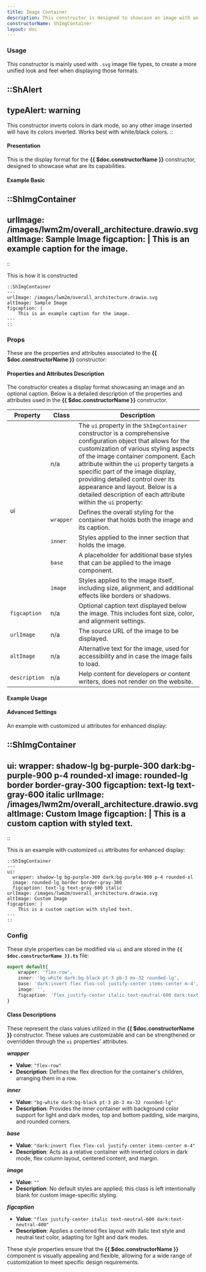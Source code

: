 ```yaml
---
title: Image Container
description: This constructor is designed to showcase an image with an optional caption, providing flexibility in displaying images and captions in various layouts.
constructorName: ShImgContainer
layout: doc
---
```


### Usage
This constructor is mainly used with `.svg` image file types, to create a more unified look and feel when displaying those formats.

::ShAlert
---
typeAlert: warning
---
This constructor inverts colors in dark mode, so any other image inserted will have its colors inverted. Works best with white/black colors.
::

#### Presentation
This is the display format for the <b>{{ $doc.constructorName }}</b> constructor, designed to showcase what are its capabilities.

#### Example Basic

::ShImgContainer
---
urlImage: /images/lwm2m/overall_architecture.drawio.svg
altImage: Sample Image
figcaption: |
    This is an example caption for the image.
---
::

This is how it is constructed

```mdc
::ShImgContainer
---
urlImage: /images/lwm2m/overall_architecture.drawio.svg
altImage: Sample Image
figcaption: |
    This is an example caption for the image.
---
::
```

### Props
These are the properties and attributes associated to the <b>{{ $doc.constructorName }}</b> constructor:

#### Properties and Attributes Description
The constructor creates a display format showcasing an image and an optional caption. Below is a detailed description of the properties and attributes used in the <b>{{ $doc.constructorName }}</b> constructor.

<table>
  <thead>
    <tr>
      <th>Property</th>
      <th>Class</th>
      <th>Description</th>
    </tr>
  </thead>
  <tbody>
    <tr>
      <td rowspan="5">ui</td>
      <td>n/a</td>
      <td>The <code>ui</code> property in the <code>ShImgContainer</code> constructor is a comprehensive configuration object that allows for the customization of various styling aspects of the image container component. Each attribute within the <code>ui</code> property targets a specific part of the image display, providing detailed control over its appearance and layout. Below is a detailed description of each attribute within the <code>ui</code> property:</td>
    </tr>
    <tr>
      <td><code>wrapper</code></td>
      <td>Defines the overall styling for the container that holds both the image and its caption.</td>
    </tr>
    <tr>
      <td><code>inner</code></td>
      <td>Styles applied to the inner section that holds the image.</td>
    </tr>
    <tr>
      <td><code>base</code></td>
      <td>A placeholder for additional base styles that can be applied to the image component.</td>
    </tr>
    <tr>
      <td><code>image</code></td>
      <td>Styles applied to the image itself, including size, alignment, and additional effects like borders or shadows.</td>
    </tr>
    <tr>
      <td><code>figcaption</code></td>
      <td>n/a</td>
      <td>Optional caption text displayed below the image. This includes font size, color, and alignment settings.</td>
    </tr>
    <tr>
      <td><code>urlImage</code></td>
      <td>n/a</td>
      <td>The source URL of the image to be displayed.</td>
    </tr>
    <tr>
      <td><code>altImage</code></td>
      <td>n/a</td>
      <td>Alternative text for the image, used for accessibility and in case the image fails to load.</td>
    </tr>
    <tr>
      <td><code>description</code></td>
      <td>n/a</td>
      <td>Help content for developers or content writers, does not render on the website.</td>
    </tr>
  </tbody>
</table>

#### Example Usage
#### Advanced Settings
An example with customized ui attributes for enhanced display:

::ShImgContainer
---
ui:
  wrapper: shadow-lg bg-purple-300 dark:bg-purple-900 p-4 rounded-xl
  image: rounded-lg border border-gray-300
  figcaption: text-lg text-gray-600 italic
urlImage: /images/lwm2m/overall_architecture.drawio.svg
altImage: Custom Image
figcaption: |
    This is a custom caption with styled text.
---
::

This is an example with customized `ui` attributes for enhanced display:

```mdc
::ShImgContainer
---
ui:
  wrapper: shadow-lg bg-purple-300 dark:bg-purple-900 p-4 rounded-xl
  image: rounded-lg border border-gray-300
  figcaption: text-lg text-gray-600 italic
urlImage: /images/lwm2m/overall_architecture.drawio.svg
altImage: Custom Image
figcaption: |
    This is a custom caption with styled text.
---
::
```

### Config
These style properties can be modified via `ui` and are stored in the <code><b>{{ $doc.constructorName }}</b><b>.ts</b></code> file:

```ts
export default{
    wrapper: 'flex-row',
    inner: 'bg-white dark:bg-black pt-3 pb-3 mx-32 rounded-lg',
    base: 'dark:invert flex flex-col justify-center items-center m-4',
    image: '',
    figcaption: 'flex justify-center italic text-neutral-600 dark:text-neutral-400',
}
```

#### Class Descriptions
These represent the class values utilized in the <b>{{ $doc.constructorName }}</b> constructor. These values are customizable and can be strengthened or overridden through the `ui` properties' attributes.

_**wrapper**_
* **Value**: `"flex-row"`
* **Description**: Defines the flex direction for the container's children, arranging them in a row.

_**inner**_
* **Value**: `"bg-white dark:bg-black pt-3 pb-3 mx-32 rounded-lg"`
* **Description**: Provides the inner container with background color support for light and dark modes, top and bottom padding, side margins, and rounded corners.

_**base**_
* **Value**: `"dark:invert flex flex-col justify-center items-center m-4"`
* **Description**: Acts as a relative container with inverted colors in dark mode, flex column layout, centered content, and margin.

_**image**_
* **Value**: `""`
* **Description**: No default styles are applied; this class is left intentionally blank for custom image-specific styling.

_**figcaption**_
* **Value**: `"flex justify-center italic text-neutral-600 dark:text-neutral-400"`
* **Description**: Applies a centered flex layout with italic text style and neutral text color, adapting for light and dark modes.


These style properties ensure that the <b>{{ $doc.constructorName }}</b> component is visually appealing and flexible, allowing for a wide range of customization to meet specific design requirements.
